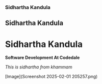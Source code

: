 ### Sidhartha Kandula
## Sidhartha Kandula
# Sidhartha Kandula
**Software Development At Codedale**

*This is sidhartha from khammam*


[Image](Screenshot 2025-02-01 205257.png)
